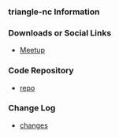 ### triangle-nc Information


### Downloads or Social Links
* [Meetup](https://www.meetup.com/owasptriangle)

### Code Repository
* [repo](https://github.com/OWASP/www-chapter-triangle-nc)

### Change Log
* [changes](https://github.com/OWASP/www-chapter-triangle-nc/commits/master)

